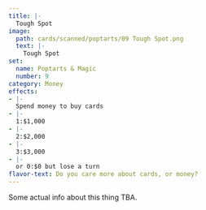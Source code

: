 ```yaml
---
title: |-
  Tough Spot
image: 
  path: cards/scanned/poptarts/09 Tough Spot.png
  text: |-
    Tough Spot
set:
  name: Poptarts & Magic
  number: 9
category: Money
effects: 
- |-
  Spend money to buy cards
- |-
  1:$1,000
- |-
  2:$2,000
- |-
  3:$3,000
- |-
  or 0:$0 but lose a turn
flavor-text: Do you care more about cards, or money?
---
```

Some actual info about this thing TBA.
